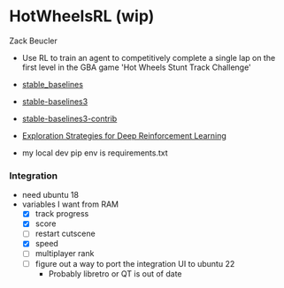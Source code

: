 # HotWheelsRL (wip)

Zack Beucler


- Use RL to train an agent to competitively complete a single lap on the first level in the GBA game 'Hot Wheels Stunt Track Challenge'

- [stable_baselines](https://github.com/Stable-Baselines-Team/stable-baselines)
- [stable-baselines3](https://github.com/DLR-RM/stable-baselines3)
- [stable-baselines3-contrib](https://github.com/Stable-Baselines-Team/stable-baselines3-contrib)
- [Exploration Strategies for Deep Reinforcement Learning](https://github.com/pkumusic/E-DRL)


- my local dev pip env is requirements.txt


### Integration
- need ubuntu 18
- variables I want from RAM
  - [x] track progress
  - [x] score
  - [ ] restart cutscene
  - [x] speed
  - [ ] multiplayer rank
  - [ ] figure out a way to port the integration UI to ubuntu 22
     - Probably libretro or QT is out of date